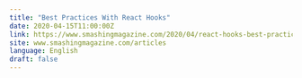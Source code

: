 ```yaml
---
title: "Best Practices With React Hooks"
date: 2020-04-15T11:00:00Z
link: https://www.smashingmagazine.com/2020/04/react-hooks-best-practices/?utm_medium=RSS&utm_source=news.12bit.vn
site: www.smashingmagazine.com/articles
language: English
draft: false
---
```

